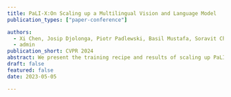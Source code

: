```yaml
---
title: PaLI-X:On Scaling up a Multilingual Vision and Language Model
publication_types: ["paper-conference"]

authors:
  - Xi Chen, Josip Djolonga, Piotr Padlewski, Basil Mustafa, Soravit Changpinyo
  - admin
publication_short: CVPR 2024
abstract: We present the training recipe and results of scaling up PaLI-X, a multilingual vision and language model, both in terms of size of the components and the breadth of its training task mixture. Our model achieves new levels of performance on a wide-range of varied and complex tasks, including multiple image-based captioning and question-answering tasks, image-based document understanding and few-shot (in-context) learning, as well as object detection, video question answering, and video captioning. PaLI-X advances the state-of-the-art on most vision-and-language benchmarks considered (25+ of them). Finally, we observe emerging capabilities, such as complex counting and multilingual object detection, tasks that are not explicitly in the training mix.
draft: false
featured: false
date: 2023-05-05

---
```

